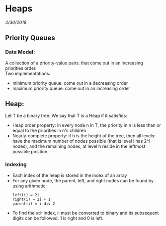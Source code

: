 # Heaps
*4/30/2018*

## Priority Queues
### Data Model:
A collection of a priority-value pairs. that come out in an increasing priorities order.  
Two implementations:  
- minimum priority queue: come out in a decreasing order
- maximum priority queue: come out in an increasing order  

## Heap:
Let T be a binary tree. We say that T is a Heap if it satisfies:
- Heap order property: in every node n in T, the priority in n is less than or equal to the priorities in n's children
- Nearly-complete property: if h is the height of the tree, then all levels: have the maximum number of nodes possible (that is level i has 2^i nodes), and the remaining nodes, at level h reside in the leftmost possible position.

### Indexing
- Each index of the heap is stored in the index of an array
- For any given node, the parent, left, and right nodes can be found by using arithmetic:
	```
	left(i) = 2i
	right(i) = 2i + 1
	parent(i) = i div 2
	```
- To find the `nth` index, `n` must be converted to binary and its subsequent digits can be followed. 1 is right and 0 is left.

